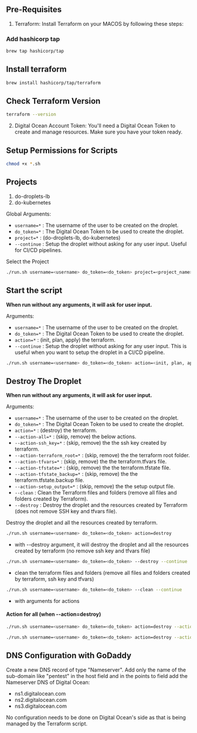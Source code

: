 ## Pre-Requisites 
1. Terraform: Install Terraform on your MACOS by following these steps:
### Add hashicorp tap
```bash
brew tap hashicorp/tap
```

## Install terraform
```bash
brew install hashicorp/tap/terraform
```

## Check Terraform Version
```bash
terraform --version
```

2. Digital Ocean Account Token: You'll need a Digital Ocean Token to create and manage resources. Make sure you have your token ready.

## Setup Permissions for Scripts
```bash
chmod +x *.sh
```

## Projects
1. do-droplets-lb
2. do-kubernetes

Global Arguments:
- `username=*` : The username of the user to be created on the droplet.
- `do_token=*` : The Digital Ocean Token to be used to create the droplet.
- `project=*` : (do-droplets-lb, do-kubernetes)
- `--continue` : Setup the droplet without asking for any user input. Useful for CI/CD pipelines.

Select the Project
```bash
./run.sh username=<username> do_token=<do_token> project=<project_name> --continue
```

## Start the script

**When run without any arguments, it will ask for user input.**

Arguments:
- `username=*` : The username of the user to be created on the droplet.
- `do_token=*` : The Digital Ocean Token to be used to create the droplet.
- `action=*` : (init, plan, apply) the terraform.
- `--continue` : Setup the droplet without asking for any user input. This is useful when you want to setup the droplet in a CI/CD pipeline.

```bash
./run.sh username=<username> do_token=<do_token> action=<init, plan, apply> --continue
```

## Destroy The Droplet

**When run without any arguments, it will ask for user input.**

Arguments:
- `username=*` : The username of the user to be created on the droplet.
- `do_token=*` : The Digital Ocean Token to be used to create the droplet.
- `action=*` : (destroy) the terraform.
- `--action-all=*` : (skip, remove) the below actions.
- `--action-ssh_key=*` : (skip, remove) the the ssh key created by terraform.
- `--action-terraform_root=*` : (skip, remove) the the terraform root folder.
- `--action-tfvars=*` : (skip, remove) the the terraform.tfvars file.
- `--action-tfstate=*` : (skip, remove) the the terraform.tfstate file.
- `--action-tfstate_backup=*` : (skip, remove) the the terraform.tfstate.backup file.
- `--action-setup_output=*` : (skip, remove) the the setup output file.
- `--clean` : Clean the Terraform files and folders (remove all files and folders created by Terraform).
- `--destroy` : Destroy the droplet and the resources created by Terraform (does not remove SSH key and tfvars file).

Destroy the droplet and all the resources created by terraform.
```bash
./run.sh username=<username> do_token=<do_token> action=destroy
```

- with --destroy argument, it will destroy the droplet and all the resources created by terraform (no remove ssh key and tfvars file)
```bash
./run.sh username=<username> do_token=<do_token> --destroy --continue
```

- clean the terraform files and folders (remove all files and folders created by terraform, ssh key and tfvars)
```bash
./run.sh username=<username> do_token=<do_token> --clean --continue
```

- with arguments for actions
#### Action for all (when --action=destroy)

```bash
./run.sh username=<username> do_token=<do_token> action=destroy --action-all=<skip, remove>
```

```bash
./run.sh username=<username> do_token=<do_token> action=destroy --action-ssh_key=<skip, remove> --action-terraform_root=<skip, remove> --action-tfvars=<skip, remove> --action-tfstate=<skip, remove> --action-tfstate_backup=<skip, remove> --action-setup_output=<skip, remove>
```

## DNS Configuration with GoDaddy

Create a new DNS record of type "Nameserver". Add only the name of the sub-domain like "pentest" in the host field and in the points to field add the Nameserver DNS of Digital Ocean:

- ns1.digitalocean.com
- ns2.digitalocean.com
- ns3.digitalocean.com

No configuration needs to be done on Digital Ocean's side as that is being managed by the Terraform script.
